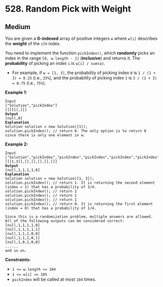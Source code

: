 # 528. Random Pick with Weight

## Medium



You are given a **0-indexed** array of positive integers `w` where `w[i]` describes the **weight** of the `ith` index.

You need to implement the function `pickIndex()`, which **randomly** picks an index in the range `[0, w.length - 1]` (**inclusive**) and returns it. The **probability** of picking an index `i` is `w[i] / sum(w)`.

* For example, if `w = [1, 3]`, the probability of picking index `0` is `1 / (1 + 3) = 0.25` (i.e., `25%`), and the probability of picking index `1` is `3 / (1 + 3) = 0.75` (i.e., `75%`).

&#x20;

**Example 1:**

<pre><code>Input
["Solution","pickIndex"]
[[[1]],[]]
<strong>Output
</strong>[null,0]
<strong>Explanation
</strong>Solution solution = new Solution([1]);
solution.pickIndex(); // return 0. The only option is to return 0 since there is only one element in w.
</code></pre>

**Example 2:**

<pre><code>Input
["Solution","pickIndex","pickIndex","pickIndex","pickIndex","pickIndex"]
[[[1,3]],[],[],[],[],[]]
<strong>Output
</strong>[null,1,1,1,1,0]
<strong>Explanation
</strong>Solution solution = new Solution([1, 3]);
solution.pickIndex(); // return 1. It is returning the second element (index = 1) that has a probability of 3/4.
solution.pickIndex(); // return 1
solution.pickIndex(); // return 1
solution.pickIndex(); // return 1
solution.pickIndex(); // return 0. It is returning the first element (index = 0) that has a probability of 1/4.

Since this is a randomization problem, multiple answers are allowed.
All of the following outputs can be considered correct:
[null,1,1,1,1,0]
[null,1,1,1,1,1]
[null,1,1,1,0,0]
[null,1,1,1,0,1]
[null,1,0,1,0,0]
......
and so on.
</code></pre>

&#x20;

**Constraints:**

* `1 <= w.length <= 104`
* `1 <= w[i] <= 105`
* `pickIndex` will be called at most `104` times.
